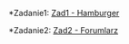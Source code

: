 <!-- rOZWIĄZANIA -->

*Zadanie1: [Zad1 - Hamburger](https://mrosiak546.github.io/ITNAF_HTML_CSS/zad1/)


*Zadanie2: [Zad2 - Forumlarz](https://mrosiak546.github.io/ITNAF_HTML_CSS/zad2/)